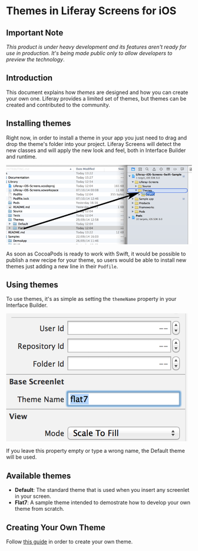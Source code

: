 # Themes in Liferay Screens for iOS

## Important Note

*This product is under heavy development and its features aren't ready for use in production. It's being made public only to allow developers to preview the technology*.

## Introduction

This document explains how _themes_ are designed and how you can create your own one. Liferay provides a limited set of themes, but themes can be created and contributed to the community.

## Installing themes

Right now, in order to install a theme in your app you just need to drag and drop the theme's folder into your project. Liferay Screens will detect the new classes and will apply the new look and feel, both in Interface Builder and runtime.

![Install Flat7 theme in XCode project](Images/xcode-install-theme.png)

As soon as CocoaPods is ready to work with Swift, it would be possible to publish a new recipe for your theme, so users would be able to install new themes just adding a new line in their `Podfile`.

## Using themes

To use themes, it's as simple as setting the `themeName` property in your Interface Builder.

![The themeName property in Interface Builder](Images/themes-property.png)

If you leave this property empty or type a wrong name, the Default theme will be used.


## Available themes

  - **Default**: The standard theme that is used when you insert any screenlet in your screen.
  - **Flat7**: A sample theme intended to demostrate how to develop your own theme from scratch.


## Creating Your Own Theme

Follow [this guide](theme_creation.md) in order to create your own theme.